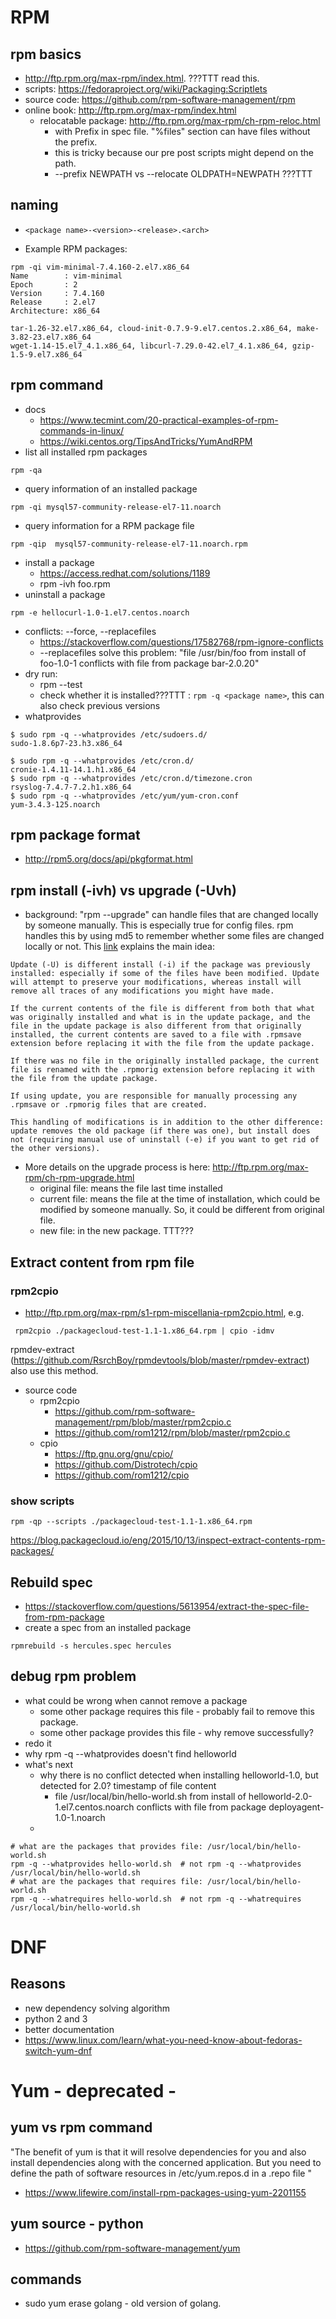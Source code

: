 # RPM
## rpm basics
* http://ftp.rpm.org/max-rpm/index.html. ???TTT read this.
* scripts: https://fedoraproject.org/wiki/Packaging:Scriptlets
* source code: https://github.com/rpm-software-management/rpm
* online book: http://ftp.rpm.org/max-rpm/index.html
  * relocatable package: http://ftp.rpm.org/max-rpm/ch-rpm-reloc.html
    * with Prefix in spec file. "%files" section can have files without the prefix.
    * this is tricky because our pre post scripts might depend on the path.
    * --prefix NEWPATH vs --relocate OLDPATH=NEWPATH ???TTT

## naming
* ```<package name>-<version>-<release>.<arch>```
 
* Example RPM packages:
```
rpm -qi vim-minimal-7.4.160-2.el7.x86_64
Name        : vim-minimal
Epoch       : 2
Version     : 7.4.160
Release     : 2.el7
Architecture: x86_64

tar-1.26-32.el7.x86_64, cloud-init-0.7.9-9.el7.centos.2.x86_64, make-3.82-23.el7.x86_64
wget-1.14-15.el7_4.1.x86_64, libcurl-7.29.0-42.el7_4.1.x86_64, gzip-1.5-9.el7.x86_64
```

## rpm command
* docs
  * https://www.tecmint.com/20-practical-examples-of-rpm-commands-in-linux/
  * https://wiki.centos.org/TipsAndTricks/YumAndRPM
* list all installed rpm packages
```
rpm -qa
```
* query information of an installed package
```
rpm -qi mysql57-community-release-el7-11.noarch
```
* query information for a RPM package file
```
rpm -qip  mysql57-community-release-el7-11.noarch.rpm
```
* install a package
  * https://access.redhat.com/solutions/1189
  * rpm -ivh foo.rpm
* uninstall a package
```
rpm -e hellocurl-1.0-1.el7.centos.noarch
```
* conflicts: --force, --replacefiles
  * https://stackoverflow.com/questions/17582768/rpm-ignore-conflicts
  * --replacefiles solve this problem: "file /usr/bin/foo from install of foo-1.0-1 conflicts with file from package bar-2.0.20"
* dry run:
  * rpm --test
  * check whether it is installed???TTT : ```rpm -q <package name>```, this can also check previous versions
* whatprovides
```
$ sudo rpm -q --whatprovides /etc/sudoers.d/
sudo-1.8.6p7-23.h3.x86_64

$ sudo rpm -q --whatprovides /etc/cron.d/
cronie-1.4.11-14.1.h1.x86_64
$ sudo rpm -q --whatprovides /etc/cron.d/timezone.cron
rsyslog-7.4.7-7.2.h1.x86_64
$ sudo rpm -q --whatprovides /etc/yum/yum-cron.conf 
yum-3.4.3-125.noarch

```

## rpm package format
* http://rpm5.org/docs/api/pkgformat.html

## rpm install (-ivh) vs upgrade (-Uvh)
* background: "rpm --upgrade" can handle files that are changed locally by someone manually. This is especially true for config files. rpm handles this by using md5 to remember whether some files are changed locally or not. This [link]( https://www.linuxquestions.org/questions/fedora-35/rpm-ivh-vs-rpm-uvh-256231/) explains the main idea:
```
Update (-U) is different install (-i) if the package was previously installed: especially if some of the files have been modified. Update will attempt to preserve your modifications, whereas install will remove all traces of any modifications you might have made.

If the current contents of the file is different from both that what was originally installed and what is in the update package, and the file in the update package is also different from that originally installed, the current contents are saved to a file with .rpmsave extension before replacing it with the file from the update package.

If there was no file in the originally installed package, the current file is renamed with the .rpmorig extension before replacing it with the file from the update package.

If using update, you are responsible for manually processing any .rpmsave or .rpmorig files that are created.

This handling of modifications is in addition to the other difference: update removes the old package (if there was one), but install does not (requiring manual use of uninstall (-e) if you want to get rid of the other versions).
```
* More details on the upgrade process is here: http://ftp.rpm.org/max-rpm/ch-rpm-upgrade.html
  * original file: means the file last time installed
  * current file: means the file at the time of installation, which could be modified by someone manually. So, it could be different from original file.
  * new file: in the new package.
TTT???

## Extract content from rpm file
### rpm2cpio
* http://ftp.rpm.org/max-rpm/s1-rpm-miscellania-rpm2cpio.html, e.g.
```
 rpm2cpio ./packagecloud-test-1.1-1.x86_64.rpm | cpio -idmv
```
rpmdev-extract (https://github.com/RsrchBoy/rpmdevtools/blob/master/rpmdev-extract) also use this method.
* source code
  * rpm2cpio
    * https://github.com/rpm-software-management/rpm/blob/master/rpm2cpio.c
    * https://github.com/rom1212/rpm/blob/master/rpm2cpio.c
  * cpio
    * https://ftp.gnu.org/gnu/cpio/
    * https://github.com/Distrotech/cpio
    * https://github.com/rom1212/cpio
### show scripts
```
rpm -qp --scripts ./packagecloud-test-1.1-1.x86_64.rpm
```
https://blog.packagecloud.io/eng/2015/10/13/inspect-extract-contents-rpm-packages/


## Rebuild spec
* https://stackoverflow.com/questions/5613954/extract-the-spec-file-from-rpm-package
* create a spec from an installed package
```
rpmrebuild -s hercules.spec hercules
```

## debug rpm problem
* what could be wrong when cannot remove a package
  * some other package requires this file - probably fail to remove this package.
  * some other package provides this file - why remove successfully? 
* redo it
* why rpm -q --whatprovides doesn't find helloworld
* what's next
  * why there is no conflict detected when installing helloworld-1.0, but detected for 2.0? timestamp of file content
    * file /usr/local/bin/hello-world.sh from install of helloworld-2.0-1.el7.centos.noarch conflicts with file from package deployagent-1.0-1.noarch
  * 
```
# what are the packages that provides file: /usr/local/bin/hello-world.sh
rpm -q --whatprovides hello-world.sh  # not rpm -q --whatprovides /usr/local/bin/hello-world.sh
# what are the packages that requires file: /usr/local/bin/hello-world.sh
rpm -q --whatrequires hello-world.sh  # not rpm -q --whatrequires /usr/local/bin/hello-world.sh
```

# DNF
## Reasons
* new dependency solving algorithm
* python 2 and 3
* better documentation
* https://www.linux.com/learn/what-you-need-know-about-fedoras-switch-yum-dnf

# Yum - deprecated - 

## yum vs rpm command
"The benefit of yum is that it will resolve dependencies for you and also install dependencies along with the concerned application. But you need to define the path of software resources in /etc/yum.repos.d in a .repo file
"
* https://www.lifewire.com/install-rpm-packages-using-yum-2201155

## yum source - python
* https://github.com/rpm-software-management/yum

## commands
* sudo yum erase golang - old version of golang.

